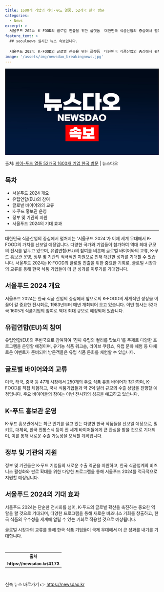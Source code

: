 ```yaml
---
title: 1600개 기업의 케이-푸드 열풍, 52개국 한국 방문
categories:
  - News
excerpt: >
  서울푸드 2024: K-FOOD의 글로벌 진출을 위한 플랫폼  대한민국 식품산업의 중심에서 펼쳐지는 '서울푸…
feature_text: >
  ## seoulnews 실시간 뉴스 속보입니다.

  서울푸드 2024: K-FOOD의 글로벌 진출을 위한 플랫폼  대한민국 식품산업의 중심에서 펼쳐지는 '서울푸…
image: '/assets/img/newsdao_breakingnews.jpg'
---
```


![뉴스다오 속보](/assets/img/newsdao_breakingnews.jpg)

<p>출처: <a href="https://newsdao.kr/4173" rel="dofollow">케이-푸드 열풍 52개국 1600개 기업 한국 방문</a> | 뉴스다오</p>

<h2 data-ke-size="size26">목차</h2>
<ul>
    <li>서울푸드 2024 개요</li>
    <li>유럽연합(EU)의 참여</li>
    <li>글로벌 바이어와의 교류</li>
    <li>K-푸드 홍보관 운영</li>
    <li>정부 및 기관의 지원</li>
    <li>서울푸드 2024의 기대 효과</li>
</ul>
<hr>
<p data-ke-size="size16">대한민국 식품산업의 중심에서 펼쳐지는 '서울푸드 2024'가 이제 세계 무대에서 K-FOOD의 가치를 선보일 예정입니다. 다양한 국가와 기업들이 참가하여 역대 최대 규모의 전시를 앞두고 있으며, 유럽연합(EU)의 참여를 비롯해 글로벌 바이어와의 교류, K-푸드 홍보관 운영, 정부 및 기관의 적극적인 지원으로 인해 대단한 성과를 기대할 수 있습니다. 서울푸드 2024는 K-FOOD의 글로벌 진출을 위한 중요한 기회로, 글로벌 시장과의 교류를 통해 한국 식품 기업들이 더 큰 성과를 이루기를 기대합니다.</p>
<h2 data-ke-size="size26">서울푸드 2024 개요</h2>
<p data-ke-size="size16">서울푸드 2024는 한국 식품 산업의 중심에서 앞으로의 K-FOOD의 세계적인 성장을 이끌어 갈 중요한 전시회로, 1983년부터 매년 개최되어 오고 있습니다. 이번 행사는 52개국 1605개 식품기업의 참여로 역대 최대 규모로 예정되어 있습니다.</p>
<h2 data-ke-size="size26">유럽연합(EU)의 참여</h2>
<p data-ke-size="size16">유럽연합(EU)의 주빈국으로 참여하여 '진짜 유럽의 컬러를 맛보다'를 주제로 다양한 프로그램을 운영할 예정이며, 유기농 식품 워크숍, 라이브 쿠킹쇼, 유럽 문화 체험 등 다채로운 이벤트가 준비되어 방문객들은 유럽 식품 문화를 체험할 수 있습니다.</p>
<h2 data-ke-size="size26">글로벌 바이어와의 교류</h2>
<p data-ke-size="size16">미국, 태국, 중국 등 47개 시장에서 250개의 주요 식품 유통 바이어가 참가하며, K-FOOD를 직접 체험하고, 국내 식품기업들과 약 2억 달러 규모의 수출 상담을 진행할 예정입니다. 주요 바이어들의 참여는 이번 전시회의 성공을 예고하고 있습니다.</p>
<h2 data-ke-size="size26">K-푸드 홍보관 운영</h2>
<p data-ke-size="size16">K-푸드 홍보관에서는 최근 인기를 끌고 있는 다양한 한국 식품들을 선보일 예정으로, 밀키트, 대체육, 한국 전통스낵 등이 전 세계 바이어들에게 큰 관심을 받을 것으로 기대되며, 이를 통해 새로운 수출 가능성을 모색할 계획입니다.</p>
<h2 data-ke-size="size26">정부 및 기관의 지원</h2>
<p data-ke-size="size16">정부 및 기관들은 K-푸드 기업들의 새로운 수출 역군을 지원하고, 한국 식품업계의 비즈니스 활성화와 판로 확대를 위한 다양한 프로그램을 통해 서울푸드 2024를 적극적으로 지원할 예정입니다.</p>
<h2 data-ke-size="size26">서울푸드 2024의 기대 효과</h2>
<p data-ke-size="size16">서울푸드 2024는 단순한 전시회를 넘어, K-푸드의 글로벌 확산을 촉진하는 중요한 역할을 할 것으로 기대되며, 다양한 프로그램을 통해 새로운 비즈니스 기회를 창출하고, 한국 식품의 우수성을 세계에 알릴 수 있는 기회로 작용할 것으로 예상됩니다.</p>
<p data-ke-size="size16">글로벌 시장과의 교류를 통해 한국 식품 기업들이 국제 무대에서 더 큰 성과를 내기를 기대합니다.</p>
<p data-ke-size="size16">&nbsp;</p>
<table>
    <tbody>
        <tr>
            <td style="text-align: center; height: 17px;"><b>출처</b></td>
        </tr>
        <tr>
            <td style="text-align: center; height: 17px;"><b>https://newsdao.kr/4173</b></td>
        </tr>
    </tbody>
</table>
<p data-ke-size="size16">&nbsp;</p> 

신속 뉴스 바로가기 👉 <a href="https://newsdao.kr" rel="dofollow">https://newsdao.kr</a>


